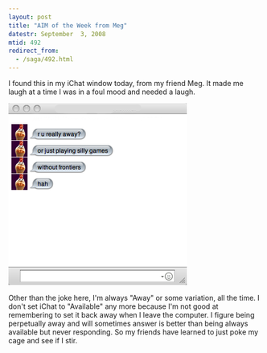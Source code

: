```yaml
---
layout: post
title: "AIM of the Week from Meg"
datestr: September  3, 2008
mtid: 492
redirect_from:
  - /saga/492.html
---
```


I found this in my iChat window today, from my friend Meg.  It made me laugh at a time I was in a foul mood and needed a laugh.

![meg-aim][]

Other than the joke here, I'm always "Away" or some variation, all the time.  I don't set iChat to "Available" any more because I'm not good at remembering to set it back away when I leave the computer.  I figure being perpetually away and will sometimes answer is better than being always available but never responding.  So my friends have learned to just poke my cage and see if I stir.

[meg-aim]: /pics/meg-aim.png
